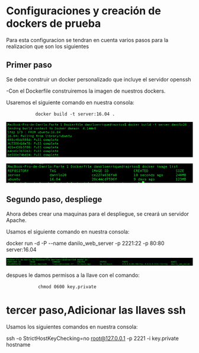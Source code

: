 # Configuraciones y creación de dockers de prueba

Para esta configuracion se tendran en cuenta varios pasos para la realizacion que son los siguientes

## Primer paso
Se debe construir un docker personalizado que incluye el servidor openssh

-Con el Dockerfile construiremos la imagen de nuestros dockers. 

Usaremos el siguiente comando en nuestra consola: 
               
               docker build -t server:16.04 .

![alt-text](imagenes/creacion.png)

![alt-text](imagenes/verificacion.png)

## Segundo paso, despliege

Ahora debes crear una maquinas para el despliegue, se creará  un servidor Apache.

Usamos el siguiente comando en nuestra consola: 

docker run -d -P --name danilo_web_server -p 2221:22 -p 80:80 server:16.04

![alt-text](imagenes/parte3.png)

despues le damos permisos a la llave con el comando:

				chmod 0600 key.private

# tercer paso,Adicionar las llaves ssh</h3>

Usamos los siguientes comandos en nuestra consola: 

ssh -o StrictHostKeyChecking=no root@127.0.0.1 -p 2221 -i key.private hostname

